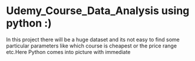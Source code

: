 # Udemy_Course_Data_Analysis using python :)

In this project there will be a huge dataset and its not easy to find some particular parameters like which course is cheapest or the price range etc.Here Python comes into picture with immediate 
